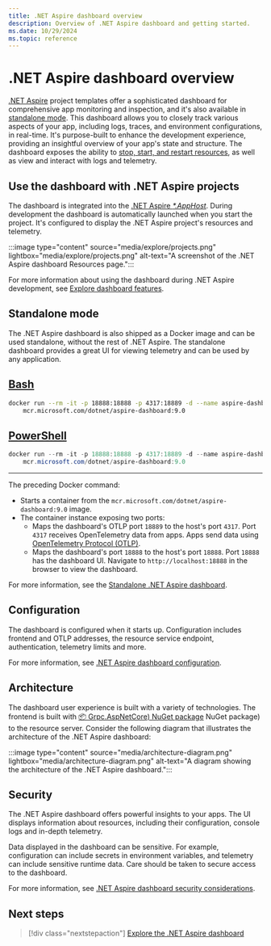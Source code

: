 ```yaml
---
title: .NET Aspire dashboard overview
description: Overview of .NET Aspire dashboard and getting started.
ms.date: 10/29/2024
ms.topic: reference
---
```


# .NET Aspire dashboard overview

[.NET Aspire](../../get-started/aspire-overview.md) project templates offer a sophisticated dashboard for comprehensive app monitoring and inspection, and it's also available in [standalone mode](#standalone-mode). This dashboard allows you to closely track various aspects of your app, including logs, traces, and environment configurations, in real-time. It's purpose-built to enhance the development experience, providing an insightful overview of your app's state and structure. The dashboard exposes the ability to [stop, start, and restart resources](explore.md#resource-actions), as well as view and interact with logs and telemetry.

## Use the dashboard with .NET Aspire projects

The dashboard is integrated into the [.NET Aspire _*.AppHost_](../app-host-overview.md). During development the dashboard is automatically launched when you start the project. It's configured to display the .NET Aspire project's resources and telemetry.

:::image type="content" source="media/explore/projects.png" lightbox="media/explore/projects.png" alt-text="A screenshot of the .NET Aspire dashboard Resources page.":::

For more information about using the dashboard during .NET Aspire development, see [Explore dashboard features](explore.md).

## Standalone mode

The .NET Aspire dashboard is also shipped as a Docker image and can be used standalone, without the rest of .NET Aspire. The standalone dashboard provides a great UI for viewing telemetry and can be used by any application.

## [Bash](#tab/bash)

```bash
docker run --rm -it -p 18888:18888 -p 4317:18889 -d --name aspire-dashboard \
    mcr.microsoft.com/dotnet/aspire-dashboard:9.0
```

## [PowerShell](#tab/powershell)

```powershell
docker run --rm -it -p 18888:18888 -p 4317:18889 -d --name aspire-dashboard `
    mcr.microsoft.com/dotnet/aspire-dashboard:9.0
```

---

The preceding Docker command:

- Starts a container from the `mcr.microsoft.com/dotnet/aspire-dashboard:9.0` image.
- The container instance exposing two ports:
  - Maps the dashboard's OTLP port `18889` to the host's port `4317`. Port `4317` receives OpenTelemetry data from apps. Apps send data using [OpenTelemetry Protocol (OTLP)](https://opentelemetry.io/docs/specs/otlp/).
  - Maps the dashboard's port `18888` to the host's port `18888`. Port `18888` has the dashboard UI. Navigate to `http://localhost:18888` in the browser to view the dashboard.

For more information, see the [Standalone .NET Aspire dashboard](standalone.md).

## Configuration

The dashboard is configured when it starts up. Configuration includes frontend and OTLP addresses, the resource service endpoint, authentication, telemetry limits and more.

For more information, see [.NET Aspire dashboard configuration](configuration.md).

## Architecture

The dashboard user experience is built with a variety of technologies. The frontend is built with [📦 Grpc.AspNetCore) NuGet package](https://www.nuget.org/packages/Grpc.AspNetCore) NuGet package) to the resource server. Consider the following diagram that illustrates the architecture of the .NET Aspire dashboard:

:::image type="content" source="media/architecture-diagram.png" lightbox="media/architecture-diagram.png" alt-text="A diagram showing the architecture of the .NET Aspire dashboard.":::

## Security

The .NET Aspire dashboard offers powerful insights to your apps. The UI displays information about resources, including their configuration, console logs and in-depth telemetry.

Data displayed in the dashboard can be sensitive. For example, configuration can include secrets in environment variables, and telemetry can include sensitive runtime data. Care should be taken to secure access to the dashboard.

For more information, see [.NET Aspire dashboard security considerations](security-considerations.md).

## Next steps

> [!div class="nextstepaction"]
> [Explore the .NET Aspire dashboard](explore.md)
